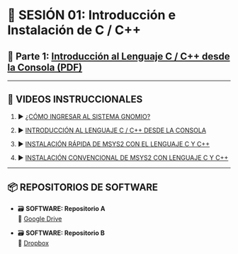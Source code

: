 # 📘 SESIÓN 01: Introducción e Instalación de C / C++

## 📄 Parte 1: [Introducción al Lenguaje C / C++ desde la Consola (PDF)](https://github.com/oscar-catedra/C-CPP/blob/main/01_INTRO/SESION_01/Sesion-1-INTRO-A-C-CPP-CONSOLA-OscarNunezMori.pdf)

---

## 🎥 VIDEOS INSTRUCCIONALES

1. ▶️ [¿CÓMO INGRESAR AL SISTEMA GNOMIO?](https://www.youtube.com/watch?v=wjGoNOy19z4)
   
2. ▶️ [INTRODUCCIÓN AL LENGUAJE C / C++ DESDE LA CONSOLA](https://www.youtube.com/watch?v=dwjOL-GgGlU)
  
3. ▶️ [INSTALACIÓN RÁPIDA DE MSYS2 CON EL LENGUAJE C Y C++](https://www.youtube.com/watch?v=VhLeVBxbo9A)
 
4. ▶️ [INSTALACIÓN CONVENCIONAL DE MSYS2 CON LENGUAJE C Y C++](https://www.youtube.com/watch?v=Qqal3spRF4U)

---

## 📦 REPOSITORIOS DE SOFTWARE

- 🗃️ **SOFTWARE: Repositorio A**  
  🔗 [Google Drive](https://drive.google.com/file/d/1wao5CUoDFjudbeKu1-WtGCGYs3_pMq-C/view)

- 🗃️ **SOFTWARE: Repositorio B**  
  🔗 [Dropbox](https://www.dropbox.com/scl/fi/t5gk90ec06ybj44t5sw9i/SOFTWARE-ENTREGABLE-C-CPP.7z?e=1)



